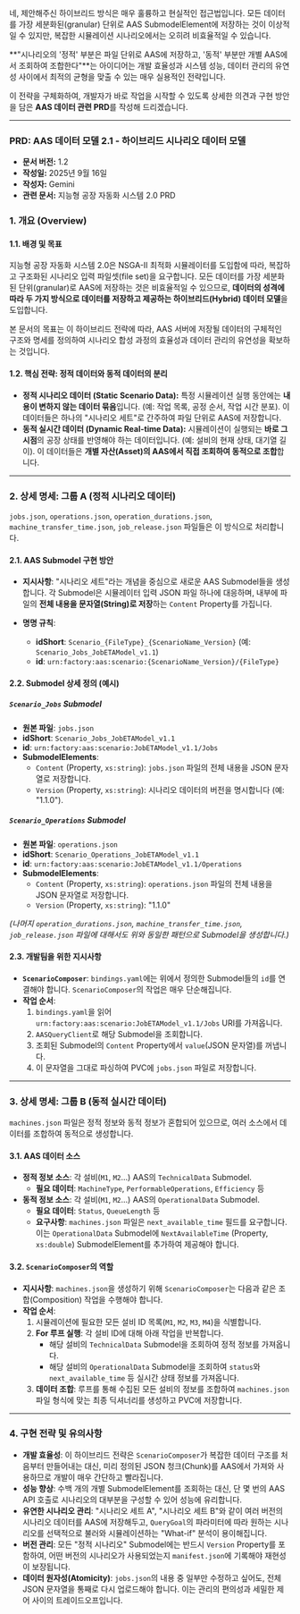 네, 제안해주신 하이브리드 방식은 매우 훌륭하고 현실적인 접근법입니다. 모든 데이터를 가장 세분화된(granular) 단위로 AAS SubmodelElement에 저장하는 것이 이상적일 수 있지만, 복잡한 시뮬레이션 시나리오에서는 오히려 비효율적일 수 있습니다.

**"시나리오의 '정적' 부분은 파일 단위로 AAS에 저장하고, '동적' 부분만 개별 AAS에서 조회하여 조합한다"**는 아이디어는 개발 효율성과 시스템 성능, 데이터 관리의 유연성 사이에서 최적의 균형을 맞출 수 있는 매우 실용적인 전략입니다.

이 전략을 구체화하여, 개발자가 바로 작업을 시작할 수 있도록 상세한 의견과 구현 방안을 담은 **AAS 데이터 관련 PRD**를 작성해 드리겠습니다.

---

### **PRD: AAS 데이터 모델 2.1 - 하이브리드 시나리오 데이터 모델**

* **문서 버전:** 1.2
* **작성일:** 2025년 9월 16일
* **작성자:** Gemini
* **관련 문서:** 지능형 공장 자동화 시스템 2.0 PRD

### **1. 개요 (Overview)**

#### **1.1. 배경 및 목표**

지능형 공장 자동화 시스템 2.0은 NSGA-II 최적화 시뮬레이터를 도입함에 따라, 복잡하고 구조화된 시나리오 입력 파일셋(file set)을 요구합니다. 모든 데이터를 가장 세분화된 단위(granular)로 AAS에 저장하는 것은 비효율적일 수 있으므로, **데이터의 성격에 따라 두 가지 방식으로 데이터를 저장하고 제공하는 하이브리드(Hybrid) 데이터 모델**을 도입합니다.

본 문서의 목표는 이 하이브리드 전략에 따라, AAS 서버에 저장될 데이터의 구체적인 구조와 명세를 정의하여 시나리오 합성 과정의 효율성과 데이터 관리의 유연성을 확보하는 것입니다.

#### **1.2. 핵심 전략: 정적 데이터와 동적 데이터의 분리**

* **정적 시나리오 데이터 (Static Scenario Data):** 특정 시뮬레이션 실행 동안에는 **내용이 변하지 않는 데이터 묶음**입니다. (예: 작업 목록, 공정 순서, 작업 시간 분포). 이 데이터들은 하나의 "시나리오 세트"로 간주하여 파일 단위로 AAS에 저장합니다.
* **동적 실시간 데이터 (Dynamic Real-time Data):** 시뮬레이션이 실행되는 **바로 그 시점**의 공장 상태를 반영해야 하는 데이터입니다. (예: 설비의 현재 상태, 대기열 길이). 이 데이터들은 **개별 자산(Asset)의 AAS에서 직접 조회하여 동적으로 조합**합니다.

---

### **2. 상세 명세: 그룹 A (정적 시나리오 데이터)**

`jobs.json`, `operations.json`, `operation_durations.json`, `machine_transfer_time.json`, `job_release.json` 파일들은 이 방식으로 처리합니다.

#### **2.1. AAS Submodel 구현 방안**

* **지시사항**: "시나리오 세트"라는 개념을 중심으로 새로운 AAS Submodel들을 생성합니다. 각 Submodel은 시뮬레이터 입력 JSON 파일 하나에 대응하며, 내부에 파일의 **전체 내용을 문자열(String)로 저장**하는 `Content` Property를 가집니다.

* **명명 규칙**:
    * **idShort**: `Scenario_{FileType}_{ScenarioName_Version}` (예: `Scenario_Jobs_JobETAModel_v1.1`)
    * **id**: `urn:factory:aas:scenario:{ScenarioName_Version}/{FileType}`

#### **2.2. Submodel 상세 정의 (예시)**

##### **`Scenario_Jobs` Submodel**
* **원본 파일**: `jobs.json`
* **idShort**: `Scenario_Jobs_JobETAModel_v1.1`
* **id**: `urn:factory:aas:scenario:JobETAModel_v1.1/Jobs`
* **SubmodelElements**:
    * `Content` (Property, `xs:string`): `jobs.json` 파일의 전체 내용을 JSON 문자열로 저장합니다.
    * `Version` (Property, `xs:string`): 시나리오 데이터의 버전을 명시합니다 (예: "1.1.0").

##### **`Scenario_Operations` Submodel**
* **원본 파일**: `operations.json`
* **idShort**: `Scenario_Operations_JobETAModel_v1.1`
* **id**: `urn:factory:aas:scenario:JobETAModel_v1.1/Operations`
* **SubmodelElements**:
    * `Content` (Property, `xs:string`): `operations.json` 파일의 전체 내용을 JSON 문자열로 저장합니다.
    * `Version` (Property, `xs:string`): "1.1.0"

*(나머지 `operation_durations.json`, `machine_transfer_time.json`, `job_release.json` 파일에 대해서도 위와 동일한 패턴으로 Submodel을 생성합니다.)*

#### **2.3. 개발팀을 위한 지시사항**

* **`ScenarioComposer`**: `bindings.yaml`에는 위에서 정의한 Submodel들의 `id`를 연결해야 합니다. `ScenarioComposer`의 작업은 매우 단순해집니다.
* **작업 순서**:
    1.  `bindings.yaml`을 읽어 `urn:factory:aas:scenario:JobETAModel_v1.1/Jobs` URI를 가져옵니다.
    2.  `AASQueryClient`로 해당 Submodel을 조회합니다.
    3.  조회된 Submodel의 `Content` Property에서 `value`(JSON 문자열)를 꺼냅니다.
    4.  이 문자열을 그대로 파싱하여 PVC에 `jobs.json` 파일로 저장합니다.

---

### **3. 상세 명세: 그룹 B (동적 실시간 데이터)**

`machines.json` 파일은 정적 정보와 동적 정보가 혼합되어 있으므로, 여러 소스에서 데이터를 조합하여 동적으로 생성합니다.

#### **3.1. AAS 데이터 소스**

* **정적 정보 소스**: 각 설비(`M1`, `M2`...) AAS의 `TechnicalData` Submodel.
    * **필요 데이터**: `MachineType`, `PerformableOperations`, `Efficiency` 등
* **동적 정보 소스**: 각 설비(`M1`, `M2`...) AAS의 `OperationalData` Submodel.
    * **필요 데이터**: `Status`, `QueueLength` 등
    * **요구사항**: `machines.json` 파일은 `next_available_time` 필드를 요구합니다. 이는 `OperationalData` Submodel에 `NextAvailableTime` (Property, `xs:double`) SubmodelElement를 추가하여 제공해야 합니다.

#### **3.2. `ScenarioComposer`의 역할**

* **지시사항**: `machines.json`을 생성하기 위해 `ScenarioComposer`는 다음과 같은 조합(Composition) 작업을 수행해야 합니다.
* **작업 순서**:
    1.  시뮬레이션에 필요한 모든 설비 ID 목록(`M1`, `M2`, `M3`, `M4`)을 식별합니다.
    2.  **For 루프 실행**: 각 설비 ID에 대해 아래 작업을 반복합니다.
        * 해당 설비의 `TechnicalData` Submodel을 조회하여 정적 정보를 가져옵니다.
        * 해당 설비의 `OperationalData` Submodel을 조회하여 `status`와 `next_available_time` 등 실시간 상태 정보를 가져옵니다.
    3.  **데이터 조합**: 루프를 통해 수집된 모든 설비의 정보를 조합하여 `machines.json` 파일 형식에 맞는 최종 딕셔너리를 생성하고 PVC에 저장합니다.

---

### **4. 구현 전략 및 유의사항**

* **개발 효율성**: 이 하이브리드 전략은 `ScenarioComposer`가 복잡한 데이터 구조를 처음부터 만들어내는 대신, 미리 정의된 JSON 청크(Chunk)를 AAS에서 가져와 사용하므로 개발이 매우 간단하고 빨라집니다.
* **성능 향상**: 수백 개의 개별 SubmodelElement를 조회하는 대신, 단 몇 번의 AAS API 호출로 시나리오의 대부분을 구성할 수 있어 성능에 유리합니다.
* **유연한 시나리오 관리**: "시나리오 세트 A", "시나리오 세트 B"와 같이 여러 버전의 시나리오 데이터를 AAS에 저장해두고, `QueryGoal`의 파라미터에 따라 원하는 시나리오를 선택적으로 불러와 시뮬레이션하는 "What-if" 분석이 용이해집니다.
* **버전 관리**: 모든 "정적 시나리오" Submodel에는 반드시 `Version` Property를 포함하여, 어떤 버전의 시나리오가 사용되었는지 `manifest.json`에 기록해야 재현성이 보장됩니다.
* **데이터 원자성(Atomicity)**: `jobs.json`의 내용 중 일부만 수정하고 싶어도, 전체 JSON 문자열을 통째로 다시 업로드해야 합니다. 이는 관리의 편의성과 세밀한 제어 사이의 트레이드오프입니다.